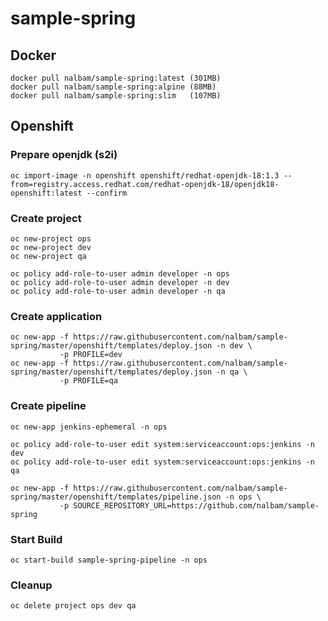 # sample-spring

## Docker
```
docker pull nalbam/sample-spring:latest (301MB)
docker pull nalbam/sample-spring:alpine (88MB)
docker pull nalbam/sample-spring:slim   (107MB)
```

## Openshift
### Prepare openjdk (s2i)
```
oc import-image -n openshift openshift/redhat-openjdk-18:1.3 --from=registry.access.redhat.com/redhat-openjdk-18/openjdk18-openshift:latest --confirm
```

### Create project
```
oc new-project ops
oc new-project dev
oc new-project qa

oc policy add-role-to-user admin developer -n ops
oc policy add-role-to-user admin developer -n dev
oc policy add-role-to-user admin developer -n qa
```

### Create application
```
oc new-app -f https://raw.githubusercontent.com/nalbam/sample-spring/master/openshift/templates/deploy.json -n dev \
           -p PROFILE=dev
oc new-app -f https://raw.githubusercontent.com/nalbam/sample-spring/master/openshift/templates/deploy.json -n qa \
           -p PROFILE=qa
```

### Create pipeline
```
oc new-app jenkins-ephemeral -n ops

oc policy add-role-to-user edit system:serviceaccount:ops:jenkins -n dev
oc policy add-role-to-user edit system:serviceaccount:ops:jenkins -n qa

oc new-app -f https://raw.githubusercontent.com/nalbam/sample-spring/master/openshift/templates/pipeline.json -n ops \
           -p SOURCE_REPOSITORY_URL=https://github.com/nalbam/sample-spring
```

### Start Build
```
oc start-build sample-spring-pipeline -n ops
```

### Cleanup
```
oc delete project ops dev qa
```
